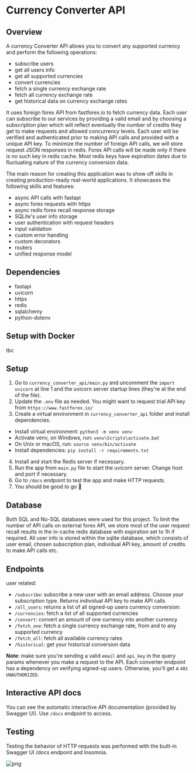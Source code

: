 # Currency Converter API
 
## Overview
A currency Converter API allows you to convert any supported currency and perform the following operations: 
- subscribe users
- get all users info
- get all supported currencies
- convert currencies
- fetch a single currency exchange rate
- fetch all currency exchange rate
- get historical data on currency exchange rates

It uses foreign forex API from fastforex.io to fetch currency data. 
Each user can subscribe to our services by providing a valid email and by choosing a subscription plan which will reflect eventually the number of credits they get to make requests and allowed concurrency levels. Each user will be verified and authenticated prior to making API calls and provided with a unique API key.
To minimize the number of foreign API calls, we will store request JSON responses in redis. Forex API calls will be made only if there is no such key in redis cache. 
Most redis keys have expiration dates due to fluctuating nature of the currency conversion data.

The main reason for creating this application was to show off skills in creating production-ready real-world applications. 
It showcases the following skills and features:
- async API calls with fastapi
- async forex requests with httpx
- async redis forex recall response storage
- SQLite's user info storage
- user authentication with request headers
- input validation
- custom error handling
- custom decorators
- routers
- unified response model
 
## Dependencies
- fastapi
- uvicorn
- httpx
- redis
- sqlalchemy
- python-dotenv
 
## Setup with Docker
tbc
 
## Setup
1. Go to `currency_converter_api/main.py` and uncomment the `import uvicorn` at line 1 and the uvicorn server startup lines (they're at the end of the file).
2. Update the `.env` file as needed. You might want to request trial API key from `https://www.fastforex.io/`
3. Create a virtual environment in `currency_converter_api` folder and install dependencies.
- Install virtual environment:
`python3 -m venv venv`
- Activate venv, on Windows, run:
`venv\Scripts\activate.bat`
- On Unix or macOS, run:
`source venv/bin/activate`
- Install dependencies:
`pip install -r requirements.txt`
4. Install and start the Redis server if necessary.
5. Run the app from `main.py` file to start the uvicorn server. Change host and port if necessary.
6. Go to `/docs` endpoint to test the app and make HTTP requests.
7. You should be good to go 🙂

## Database
Both SQL and No-SQL databases were used for this project. 
To limit the number of API calls on external forex API, we store most of the user request recall results in the in-cache redis database with expiration set to 1h if required.
All user info is stored within the sqlite database, which consists of user email, chosen subscription plan, individual API key, amount of credits to make API calls etc.
 
## Endpoints
user related:
- `/subscribe`: subscribe a new user with an email address. Choose your subscription type. Returns individual API key to make API calls
- `/all_users`: returns a list of all signed-up users
currency conversion:
- `/currencies`: fetch a list of all supported currencies
- `/convert`: convert an amount of one currency into another currency
- `/fetch_one`: fetch a single currency exchange rate, from and to any supported currency
- `/fetch_all`: fetch all available currency rates
- `/historical`: get your historical conversion data
 
**Note**: make sure you're sending a valid `email` and `api_key` in the query params whenever you make a request to the API. 
Each converter endpoint has a dependency on verifying signed-up users. Otherwise, you'll get a `401 UNAUTHORIZED`.
 
## Interactive API docs
You can see the automatic interactive API documentation (provided by Swagger UI). Use `/docs` endpoint to access.

## Testing
Testing the behavior of HTTP requests was performed with the built-in Swagger UI /docs endpoint and Insomnia.

![png](https://github.com/rafaski1/currency_converter_api/blob/main/swagger_ui.PNG?raw=true)

